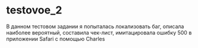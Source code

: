 # testovoe_2

В данном тестовом задании я попыталась локализовать баг, описала наиболее вероятный, составила чек-лист, имитацировала ошибку 500 в приложении Safari с помощью Charles
